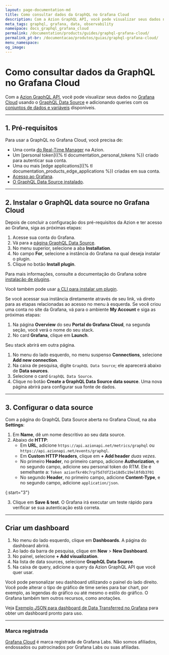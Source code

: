 ```yaml
---
layout: page-documentation-md
title: Como consultar dados da GraphQL no Grafana Cloud
description: Com a Azion GraphQL API, você pode visualizar seus dados no Grafana Cloud usando o GraphQL Data Source e adicionando queries com os conjuntos de dados e variáveis disponíveis.
meta_tags: graphql, grafana, data, observability
namespace: docs_graphql_grafana_cloud
permalink: /documentation/products/guides/graphql-grafana-cloud/
permalink_pt-br: /documentacao/produtos/guias/graphql-grafana-cloud/
menu_namespace:
og_image:
---
```


# Como consultar dados da GraphQL no Grafana Cloud

Com a [Azion GraphQL API](https://www.azion.com/en/documentation/products/graphql-api-overview/), você pode visualizar seus dados no [Grafana Cloud](https://grafana.com/) usando o [GraphQL Data Source](https://grafana.com/grafana/plugins/fifemon-graphql-datasource/) e adicionando queries com os [conjuntos de dados e variáveis](https://www.azion.com/en/documentation/products/graphql-api-features/#queries-datasets) disponíveis.

---

## 1. Pré-requisitos

Para usar a GraphQL no Grafana Cloud, você precisa de:

- Uma conta [do Real-Time Manager](https://manager.azion.com/) na Azion.
- Um [personal token]({% tl documentation_personal_tokens %}) criado para autenticar sua conta.
- Uma ou mais [edge applications]({% tl documentation_products_edge_applications %}) criadas em sua conta.
- [Acesso ao Grafana](https://grafana.com/).
- [O GraphQL Data Source instalado](https://grafana.com/grafana/plugins/fifemon-graphql-datasource/).

---

## 2. Instalar o GraphQL data source no Grafana Cloud

Depois de concluir a configuração dos pré-requisitos da Azion e ter acesso ao Grafana, siga as próximas etapas:

1. Acesse sua conta do Grafana.
2. Vá para a [página GraphQL Data Source](https://grafana.com/grafana/plugins/fifemon-graphql-datasource/).
3. No menu superior, selecione a aba **Installation**.
4. No campo **For**, selecione a instância do Grafana na qual deseja instalar o plugin.
5. Clique no botão **Install plugin**.

Para mais informações, consulte a documentação do Grafana sobre [instalação de plugins](https://grafana.com/docs/grafana/v8.4/plugins/installation/).

Você também pode usar [a CLI para instalar um plugin](https://grafana.com/docs/grafana/v8.4/administration/cli/#plugins-commands).

Se você acessar sua instância diretamente através de seu link, vá direto para as etapas relacionadas ao acesso no menu à esquerda. Se você criou uma conta no site da Grafana, vá para o ambiente **My Account** e siga as próximas etapas:

1. Na página **Overview** do seu **Portal do Grafana Cloud**, na segunda seção, você verá o nome do seu stack.
2. No card **Grafana**, clique em **Launch**.

Seu stack abrirá em outra página.

1. No menu do lado esquerdo, no menu suspenso **Connections**, selecione **Add new connection**.
2. Na caixa de pesquisa, digite `GraphQL Data Source`; ele aparecerá abaixo de **Data sources**.
3. Selecione o card `GraphQL Data Source`.
4. Clique no botão **Create a GraphQL Data Source data source**. Uma nova página abrirá para configurar sua fonte de dados.

---

## 3. Configurar o data source

Com a página do GraphQL Data Source aberta no Grafana Cloud, na aba **Settings**:

1. Em **Name**, dê um nome descritivo ao seu data source.
2. Abaixo de **HTTP**:
   - Em **URL**, adicione `https://api.azionapi.net/metrics/graphql` ou `https://api.azionapi.net/events/graphql`.
   - Em **Custom HTTP Headers**, clique em **+ Add header** *duas vezes*.
   - No primeiro **Header**, no primeiro campo, adicione **Authorization**, e no segundo campo, adicione seu personal token do RTM. Ele é semelhante a: `Token azionfkr40c7rp75d7df21e18d5c19el8fdb3701`
   - No segundo **Header**, no primeiro campo, adicione **Content-Type**, e no segundo campo, adicione `application/json`.

{:start="3"}

3. Clique em **Save & test**. O Grafana irá executar um teste rápido para verificar se sua autenticação está correta.

---

## Criar um dashboard

1. No menu do lado esquerdo, clique em **Dashboards**. A página do dashboard abrirá.
2. Ao lado da barra de pesquisa, clique em **New** > **New Dashboard**.
3. No painel, selecione **+ Add visualization**.
4. Na lista de data sources, selecione **GraphQL Data Source**.
5. Na caixa de query, adicione a query da Azion GraphQL API que você quer usar.

Você pode personalizar seu dashboard utilizando o painel do lado direito. Você pode alterar o tipo de gráfico de time series para bar chart, por exemplo, as legendas do gráfico ou até mesmo o estilo do gráfico. O Grafana também tem outros recursos, como anotações.

Veja [Exemplo JSON para dashboard de Data Transferred no Grafana](https://www.azion.com/pt-br/documentacao/produtos/real-time-metrics/data-transferred-dash/) para obter um dashboard pronto para uso.

---

### Marca registrada

[Grafana Cloud](https://grafana.com/products/cloud/) é marca registrada de Grafana Labs. Não somos afiliados, endossados ou patrocinados por Grafana Labs ou suas afiliadas.
